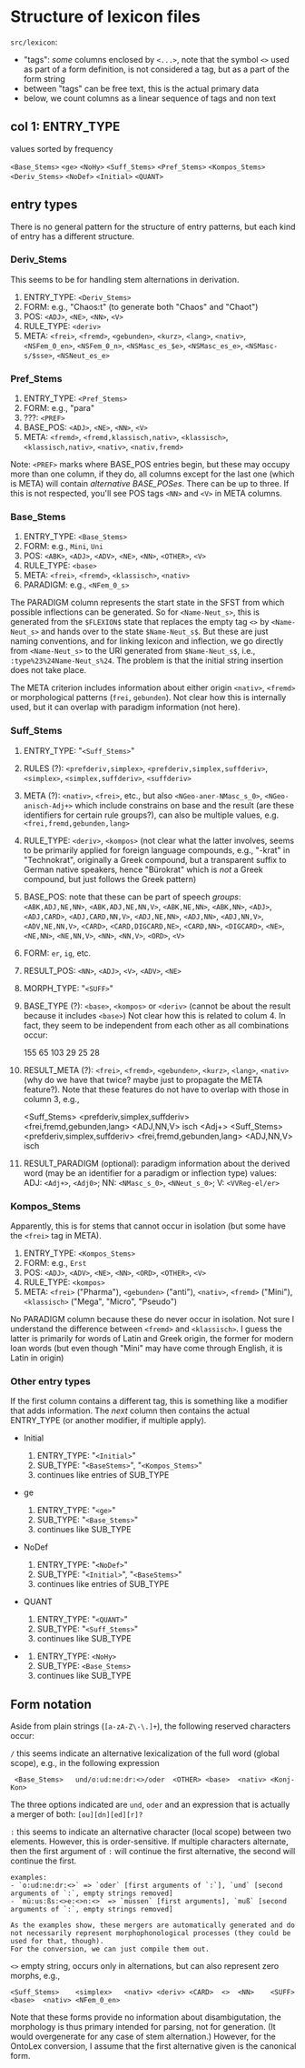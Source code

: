 # Structure of lexicon files

`src/lexicon`:
- "tags": *some* columns enclosed by `<...>`, note that the symbol `<>` used as part of a form definition, is not considered a tag, but as a part of the form string
- between "tags" can be free text, this is the actual primary data
- below, we count columns as a linear sequence of tags and non text

## col 1: ENTRY_TYPE

values sorted by frequency

`<Base_Stems>`
`<ge>`
`<NoHy>`
`<Suff_Stems>`
`<Pref_Stems>`
`<Kompos_Stems>`
`<Deriv_Stems>`
`<NoDef>`
`<Initial>`
`<QUANT>`

## entry types

There is no general pattern for the structure of entry patterns, but each kind of entry has a different structure.

### Deriv_Stems

This seems to be for handling stem alternations in derivation.

1. ENTRY_TYPE: `<Deriv_Stems>`
2. FORM: e.g., "Chaos:t" (to generate both "Chaos" and "Chaot")
3. POS: `<ADJ>`, `<NE>`, `<NN>`, `<V>`
4. RULE_TYPE: `<deriv>`
5. META: `<frei>`, `<fremd>`, `<gebunden>`, `<kurz>`, `<lang>`, `<nativ>`, `<NSFem_0_en>`, `<NSFem_0_n>`, `<NSMasc_es_$e>`, `<NSMasc_es_e>`, `<NSMasc-s/$sse>`, `<NSNeut_es_e>`

### Pref_Stems

1. ENTRY_TYPE: `<Pref_Stems>`
2. FORM: e.g., "para"
3. ???: `<PREF>`
4. BASE_POS: `<ADJ>`, `<NE>`, `<NN>`, `<V>`
5. META: `<fremd>`, `<fremd,klassisch,nativ>`, `<klassisch>`, `<klassisch,nativ>`, `<nativ>`, `<nativ,fremd>`

Note: `<PREF>` marks where BASE_POS entries begin, but these may occupy more than one column, if they do, all columns except for the last one (which is META) will contain *alternative BASE_POSes*. There can be up to three. If this is not respected, you'll see POS tags `<NN>` and `<V>` in META columns.

### Base_Stems

1. ENTRY_TYPE: `<Base_Stems>`
2. FORM: e.g., `Mini`, `Uni`
3. POS: `<ABK>`, `<ADJ>`, `<ADV>`, `<NE>`, `<NN>`, `<OTHER>`, `<V>`
4. RULE_TYPE: `<base>`
5. META: `<frei>`, `<fremd>`, `<klassisch>`, `<nativ>`
6. PARADIGM: e.g., `<NFem_0_s>`

The PARADIGM column represents the start state in the SFST from which possible inflections can be generated. So for `<Name-Neut_s>`, this is generated from the `$FLEXION$` state that replaces the empty tag `<>` by `<Name-Neut_s>` and hands over to the state `$Name-Neut_s$`. But these are just naming conventions, and for linking lexicon and inflection, we go directly from `<Name-Neut_s>` to the URI generated from `$Name-Neut_s$`, i.e., `:type%23%24Name-Neut_s%24`. The problem is that the initial string insertion does not take place.

The META criterion includes information about either origin `<nativ>`, `<fremd>` or morphological patterns (`frei`, `gebunden`). Not clear how this is internally used, but it can overlap with paradigm information (not here).

### Suff_Stems

1. ENTRY_TYPE: "`<Suff_Stems>`"
2. RULES (?): `<prefderiv,simplex>`, `<prefderiv,simplex,suffderiv>`, `<simplex>`, `<simplex,suffderiv>`, `<suffderiv>`
3. META (?): `<nativ>`, `<frei>`, etc., but also  `<NGeo-aner-NMasc_s_0>`, `<NGeo-anisch-Adj+>` which include constrains on base and the result (are these identifiers for certain rule groups?), can also be multiple values, e.g. `<frei,fremd,gebunden,lang>`
4. RULE_TYPE: `<deriv>`, `<kompos>` (not clear what the latter involves, seems to be primarily applied for foreign language compounds, e.g., "-krat" in "Technokrat", originally a Greek compound, but a transparent suffix to German native speakers, hence "Bürokrat" which is *not* a Greek compound, but just follows the Greek pattern)
5. BASE_POS: note that these can be part of speech *groups*: `<ABK,ADJ,NE,NN>`, `<ABK,ADJ,NE,NN,V>`, `<ABK,NE,NN>`, `<ABK,NN>`, `<ADJ>`, `<ADJ,CARD>`, `<ADJ,CARD,NN,V>`, `<ADJ,NE,NN>`, `<ADJ,NN>`, `<ADJ,NN,V>`, `<ADV,NE,NN,V>`, `<CARD>`, `<CARD,DIGCARD,NE>`, `<CARD,NN>`, `<DIGCARD>`, `<NE>`, `<NE,NN>`, `<NE,NN,V>`, `<NN>`, `<NN,V>`, `<ORD>`, `<V>`
6. FORM: `er`, `ig`, etc.
7. RESULT_POS: `<NN>`, `<ADJ>`, `<V>`, `<ADV>`, `<NE>`
8. MORPH_TYPE: "`<SUFF>`"
9. BASE_TYPE (?): `<base>`, `<kompos>` or `<deriv>` (cannot be about the result because it includes `<base>`)
  Not clear how this is related to colum 4. In fact, they seem to be independent from each other as all combinations occur:

    155 <deriv>	<base>
    65 <deriv>	<deriv>
    103 <deriv>	<kompos>
    29 <kompos>	<base>
    25 <kompos>	<deriv>
    28 <kompos>	<kompos>

10. RESULT_META (?): `<frei>`, `<fremd>`, `<gebunden>`, `<kurz>`, `<lang>`, `<nativ>` (why do we have that twice? maybe just to propagate the META feature?). Note that these features do not have to overlap with those in column 3, e.g.,

    <Suff_Stems>	<prefderiv,simplex,suffderiv>	<frei,fremd,gebunden,lang>	<deriv>	<ADJ,NN,V>	isch	<ADJ>	<SUFF>	<base>	<nativ>	<Adj+>
    <Suff_Stems>	<prefderiv,simplex,suffderiv>	<frei,fremd,gebunden,lang>	<deriv>	<ADJ,NN,V>	isch	<ADJ>	<SUFF>	<kompos>	<nativ>

11. RESULT_PARADIGM (optional): paradigm information about the derived word (may be an identifier for a paradigm or inflection type)
   values: ADJ: `<Adj+>`, `<Adj0>`; NN: `<NMasc_s_0>`, `<NNeut_s_0>`; V: `<VVReg-el/er>`

### Kompos_Stems

Apparently, this is for stems that cannot occur in isolation (but some have the `<frei>` tag in META).

1. ENTRY_TYPE: `<Kompos_Stems>`
2. FORM: e.g., `Erst`
3. POS: `<ADJ>`, `<ADV>`, `<NE>`, `<NN>`, `<ORD>`, `<OTHER>`, `<V>`
4. RULE_TYPE: `<kompos>`
5. META: `<frei>` ("Pharma"), `<gebunden>` ("anti"), `<nativ>`, `<fremd>` ("Mini"), `<klassisch>` ("Mega", "Micro", "Pseudo")

No PARADIGM column because these do never occur in isolation. Not sure I understand the difference between `<fremd>` and `<klassisch>`. I guess the latter is primarily for words of Latin and Greek origin, the former for modern loan words (but even though "Mini" may have come through English, it is Latin in origin)

### Other entry types

If the first column contains a different tag, this is something like a modifier that adds information. The *next* column then contains the actual ENTRY_TYPE (or another modifier, if multiple apply).

- Initial

  1. ENTRY_TYPE: "`<Initial>`"
  2. SUB_TYPE: "`<BaseStems>`", "`<Kompos_Stems>`"
  3. continues like entries of SUB_TYPE

- ge

  1. ENTRY_TYPE: "`<ge>`"
  2. SUB_TYPE: "`<Base_Stems>`"
  3. continues like SUB_TYPE

- NoDef

  1. ENTRY_TYPE: "`<NoDef>`"
  2. SUB_TYPE: "`<Initial>`", "`<BaseStems>`"
  3. continues like entries of SUB_TYPE

- QUANT

  1. ENTRY_TYPE: "`<QUANT>`"
  2. SUB_TYPE: "`<Suff_Stems>`"
  3. continues like SUB_TYPE

- <NoHy>

  1. ENTRY_TYPE: `<NoHy>`
  2. SUB_TYPE: `<Base_Stems>`
  3. continues like SUB_TYPE

## Form notation

Aside from plain strings (`[a-zA-Z\-\.]+`), the following reserved characters occur:

`/` this seems indicate an alternative lexicalization of the full word (global scope), e.g., in the following expression

	 <Base_Stems>	und/o:ud:ne:dr:<>/oder	<OTHER>	<base>	<nativ>	<Konj-Kon>

   The three options indicated are `und`, `oder` and an expression that is actually a merger of both: `[ou][dn][ed][r]?`

`:` this seems to indicate an alternative character (local scope) between two elements.
    However, this is order-sensitive. If multiple characters alternate, then the first argument of `:` will continue the first alternative, the second will continue the first.

    examples:
    - `o:ud:ne:dr:<>` => `oder` [first arguments of `:`], `und` [second arguments of `:`, empty strings removed]
    - `mü:us:ßs:<>e:<>n:<>` => `müssen` [first arguments], `muß` [second arguments of `:`, empty strings removed]

    As the examples show, these mergers are automatically generated and do not necessarily represent morphophonological processes (they could be used for that, though).
    For the conversion, we can just compile them out.

`<>` empty string, occurs only in alternations, but can also represent zero morphs, e.g.,

    <Suff_Stems>	<simplex>	<nativ>	<deriv>	<CARD>	<>	<NN>	<SUFF>	<base>	<nativ>	<NFem_0_en>

Note that these forms provide no information about disambigutation, the morphology is thus primary intended for parsing, not for generation. (It would overgenerate for any case of stem alternation.)
However, for the OntoLex conversion, I assume that the first alternative given is the canonical form.
